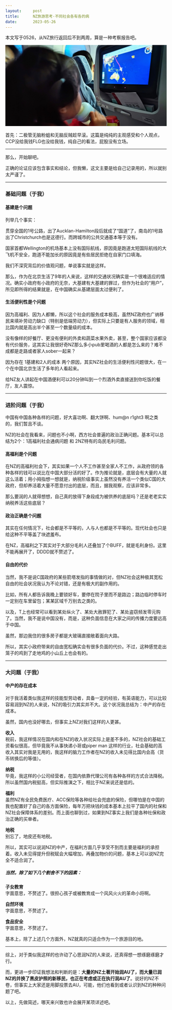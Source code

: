 ```yaml
---
layout:     post
title:      NZ旅游思考·不同社会各有各的病
date:       2023-05-26
---
```

本文写于0526，从NZ旅行返回后不到两周，算是一种考察报告吧。

![NZ的思考](/images/202305/nz-thinking.jpg)

首先：二极管无脑粉蛆和无脑反贼趁早滚。这篇是纯纯的主观感受和个人观点，CCP没给我钱FLG也没给我钱，纯自己的看法，屁股没有立场。

---

那么，开始聊吧。

正确的论证应该包含事实和结论，但我懒，这文主要是给自己记录用的，所以就别太严谨了。

---
### 基础问题（于我）

#### 基建是个问题

列举几个事实：

贯穿全国的1号公路，出了Aucklan-Hamilton段后就成了“国道”了，南岛的1号路出了Christchurch也是这德行。而跨城市的公共交通基本等于没有。

国家首都Wellington的机场基本上没有国际航线，原因竟是跑道太短国际航线的大飞机不安全，跑道不能加长的原因竟是有些居民拒绝在自家门口填海。

我们不深究背后的价值观问题，单说事实就是这样。

那么，作为在北京生活了9年的人来说，这样的交通状况确实是一个很难适应的情况。确实小政府有小政府的无奈，大基建有大基建的罪过，但作为社会的“用户”，所见即所得的结果就是，在中国确实从基建层面太过便利了。

#### 生活便利性是个问题

因为高福利、因为人都懒，所以这个社会的服务成本极高，虽然NZ政府也广纳移民来填补劳动力缺口（特别是低端劳动力），但实际上只要是有人服务的领域，相比国内就是高出半个甚至一个数量级的成本。

没有像样的好餐厅、更没有便利的外卖和蔬菜水果外卖，甚至，整个国家应该都没有代价服务，这其实让我很好奇NZ那么多小pub里喝酒的人都是怎么来的？难不成都是走路或者家人sober一起来？

因为存在 1基建和2人的成本 两个原因，其实NZ社会的生活便利性问题很大，在一个在中国北京生活了多年的人看起来。

给NZ友人讲起在中国酒便利可以20分钟叫到一个烈酒外卖直接送到你吃饭的餐厅，友人震惊。

---
### 进阶问题（于我）


中国有中国各种各样的问题，好大喜功啊、翻大饼啊、hum@n r1ght3 啊之类的，我们暂且不谈。

NZ的社会在我看来，问题也不小啊，西方社会普遍的政治正确问题。基本可以总结为2个：1高福利社会通病问题 和 2NZ特有的岛民毛利问题。

#### 高福利是个问题

在NZ的高福利社会下，其实如果一个人不工作甚至全家人不工作，从政府领的各种各样的钱可以说比在中国大部分活的好了。作为推论就是，底层会有大量的人就这么活着；用小拇指想一想就是，纳税阶级事实上虽然没有养活一个类似C国的大政府，但却养活着大量不愿意付出的底层，而且，据我观察，应该非常多。

那么要润的人就得想想，自己真的放得下身段成为被供养的底层吗？还是老老实实纳税养活这些底层？


#### 政治正确是个问题

其实在任何情况下，社会都是不平等的，人与人也都是不平等的。现代社会也只是给这种不平等盖了块遮羞布。

在NZ，高福利之下其实对于大部分毛利人还叠加了个BUFF，就是毛利身份。这里不能再展开了，DDDD就不赘述了。


#### 自由的代价

当然，我不是说C国政府的某些箭塔发指的事情做的对，但NZ社会这种极其宽松自由的社会状况我认为不论对错，还是有极大的副作用的。

比如，所有人都告诉我晚上要锁好车，要停在院子里而不是路边；路边临时停车时一定别在车里留包；某某区域千万别去之类的。

以及，T上也经常可以看到某处纵火了、某处大赦罪犯了、某处盗窃频发零元购了。当然，我不是说中国没有，而是，这种负面信息在大家之间的传播力度要远高于中国。

虽然，那边我住的很多房子都是大玻璃直接敞着面向大路。

所以，其实小政府带来的自由宽松确实会有很多负面的代价。不过，这种感觉走出笼子的鸡到了走地鸡的小山丘上也会有的。

---
### 大问题（于我）

#### 中产的存在成本

对于我活着类似我这样的技能型劳动者，具备一定的经验，有英语能力，可以比较容易润到NZ的人来说，NZ的吸引力其实并不大。这个状况我总结为：中产的存在成本。

虽然，国内也没好哪去，但事实上NZ对我们这样的人更甚。

**收入**  
税前，我这样情况在国内和在NZ的收入状况实际上是差不多的，NZ社会的基础工资看似很高，但毕竟我不从事快递小哥或piper man 这样的行业，社会基础的高收入其实对我是无用的，我这样的脑力工作者在NZ的收入未见得比国内会高（货币转换后的等值）。

**纳税**  
毕竟，我这样的小公司经营者，在国内依靠代理公司有各种各样的方式合法降税。所以虽然国内税挺高，但实际推演之下，相比于NZ来说还是低的。

**福利**  
虽然NZ有全民免费医疗、ACC保险等各种给社会兜底的保险，但哪怕是在中国的我也配置好了自己的各方面保险，每年万把块钱的成本基本上拉平了国内的社保和NZ社会保障体系的差别。而上面也聊到过，如果到NZ事实上我们是各种社保和政治正确的买单者。

**地税**  
别忘了，地皮还有地税。


所以，其实可以说润NZ的中产，在福利方面几乎享受不到而主要是福利的承担着。收入未见得提升但税赋会大幅增加，再叠加物价的问题，基本上可以说NZ完全不适合润了。

##### 当然，除了如下几个割舍不下的因素：

**子女教育**  
字面意思，不赘述了。很担心孩子或被教育成一个风风火火的革命小将啊。


**自然环境**  
字面意思，不赘述了。  


**食品安全**  
字面意思，不赘述了。  

基本上，除了上述几个方面外，NZ就真的只适合作为一个旅游目的地。


---

综上，对于类似我这样的也许动了心思润NZ的人来说，还真得想一想琢磨琢磨才行。

而，更进一步印证我想法和判断的是：**大量的NZ土著开始润AU了，而大量已润NZ的并换了黑皮护照的新移民，也正在考虑或正在执行润AU了**。说好的NZ不卷，但事实上大家还是用脚投票去AU，可能，他们也看到或者认识到NZ的种种问题了吧。


以上，先做简述，哪天来兴致也许会展开某项详述吧。
